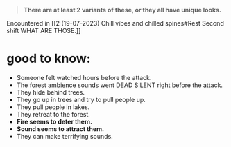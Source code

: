 > **There are at least 2 variants of these, or they all have unique looks.**

Encountered in [[2 (19-07-2023) Chill vibes and chilled spines#Rest Second shift WHAT ARE THOSE.]]

# good to know:

- Someone felt watched hours before the attack.
- The forest ambience sounds went DEAD SILENT right before the attack.
- They hide behind trees.
- They go up in trees and try to pull people up.
- They pull people in lakes.
- They retreat to the forest.
- **Fire seems to deter them.**
- **Sound seems to attract them.**
- They can make terrifying sounds.
